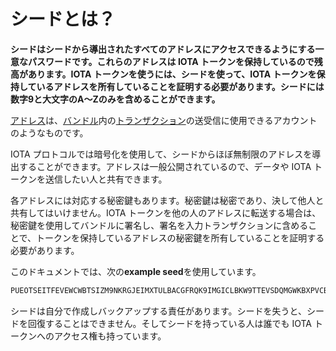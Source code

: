 # シードとは？
<!-- # What is a seed? -->

**シードはシードから導出されたすべてのアドレスにアクセスできるようにする一意なパスワードです。これらのアドレスは IOTA トークンを保持しているので残高があります。IOTA トークンを使うには、シードを使って、IOTA トークンを保持しているアドレスを所有していることを証明する必要があります。シードには数字9と大文字のA〜Zのみを含めることができます。**
<!-- **A seed is your unique password that gives you access to all your addresses. These addresses hold your IOTA tokens and as such have a balance. To spend IOTA tokens, you must use your seed to prove that you own the address that holds them. Seeds can include only the number 9 and the uppercase letters A-Z.** -->

[アドレス](root://dev-essentials/0.1/concepts/addresses-and-signatures.md)は、[バンドル](../introduction/what-is-a-bundle.md)内の[トランザクション](../introduction/what-is-a-transaction.md)の送受信に使用できるアカウントのようなものです。
<!-- [Addresses](root://dev-essentials/0.1/concepts/addresses-and-signatures.md) are like  accounts that you can use to send and receive [transactions](../introduction/what-is-a-transaction.md) in a [bundle](../introduction/what-is-a-bundle.md). -->

IOTA プロトコルでは暗号化を使用して、シードからほぼ無制限のアドレスを導出することができます。アドレスは一般公開されているので、データや IOTA トークンを送信したい人と共有できます。
<!-- The IOTA protocol uses cryptography to allow you to derive an almost unlimited amount of addresses from your seed. Addresses are public, and you can share them with anyone who wants to send you data and/or IOTA tokens. -->

各アドレスには対応する秘密鍵もあります。秘密鍵は秘密であり、決して他人と共有してはいけません。IOTA トークンを他の人のアドレスに転送する場合は、秘密鍵を使用してバンドルに署名し、署名を入力トランザクションに含めることで、トークンを保持しているアドレスの秘密鍵を所有していることを証明する必要があります。
<!-- Each address also has a corresponding private key. Private keys are secret, and you should never share your them with anyone. If you want to transfer IOTA tokens to someone else's address, you need to prove that you own the private key to the address that holds the tokens by signing the bundle with your private key and including it in the input transaction. -->

このドキュメントでは、次の**example seed**を使用しています。
<!-- In our documentation, we use the following **example seed**: -->

```bash
PUEOTSEITFEVEWCWBTSIZM9NKRGJEIMXTULBACGFRQK9IMGICLBKW9TTEVSDQMGWKBXPVCBMMCXWMNPDX
```

シードは自分で作成しバックアップする責任があります。シードを失うと、シードを回復することはできません。そしてシードを持っている人は誰でも IOTA トークンへのアクセス権も持っています。
<!-- You are responsible for creating and backing up your own seed. If you lose your seed, you can't recover it, and anyone who has your seed also has access to your IOTA tokens. -->
